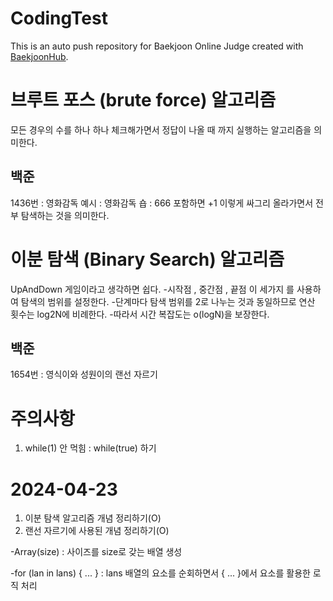 # CodingTest
This is an auto push repository for Baekjoon Online Judge created with [BaekjoonHub](https://github.com/BaekjoonHub/BaekjoonHub).

# 브루트 포스 (brute force) 알고리즘
모든 경우의 수를 하나 하나 체크해가면서 정답이 나올 때 까지 실행하는 알고리즘을 의미한다.

## 백준
1436번 : 영화감독 
예시 : 영화감독 숍 : 666 포함하면 +1 이렇게 싸그리 올라가면서 전부 탐색하는 것을 의미한다.

# 이분 탐색 (Binary Search) 알고리즘
UpAndDown 게임이라고 생각하면 쉽다.
-시작점 , 중간점 , 끝점 이 세가지 를 사용하여 탐색의 범위를 설정한다.
-단계마다 탐색 범위를 2로 나누는 것과 동일하므로 연산 횟수는 log2N에 비례한다.
-따라서 시간 복잡도는 o(logN)을 보장한다.

## 백준
1654번 : 영식이와 성원이의 랜선 자르기

# 주의사항
1. while(1) 안 먹힘 : while(true) 하기

# 2024-04-23 
1. 이분 탐색 알고리즘 개념 정리하기(O)
2. 랜선 자르기에 사용된 개념 정리하기(O)

-Array(size) : 사이즈를 size로 갖는 배열 생성

-for (lan in lans) { ... } : lans 배열의 요소를 순회하면서 { ... }에서 요소를 활용한 로직 처리
